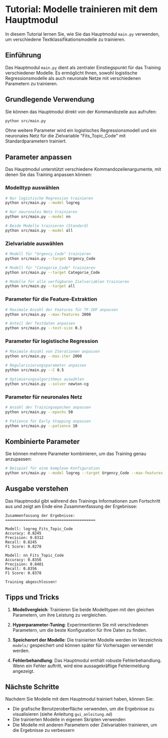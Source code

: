 # Tutorial: Modelle trainieren mit dem Hauptmodul

In diesem Tutorial lernen Sie, wie Sie das Hauptmodul `main.py` verwenden, um verschiedene Textklassifikationsmodelle zu trainieren.

## Einführung

Das Hauptmodul `main.py` dient als zentraler Einstiegspunkt für das Training verschiedener Modelle. Es ermöglicht Ihnen, sowohl logistische Regressionsmodelle als auch neuronale Netze mit verschiedenen Parametern zu trainieren.

## Grundlegende Verwendung

Sie können das Hauptmodul direkt von der Kommandozeile aus aufrufen:

```bash
python src/main.py
```

Ohne weitere Parameter wird ein logistisches Regressionsmodell und ein neuronales Netz für die Zielvariable "Fits_Topic_Code" mit Standardparametern trainiert.

## Parameter anpassen

Das Hauptmodul unterstützt verschiedene Kommandozeilenargumente, mit denen Sie das Training anpassen können:

### Modelltyp auswählen

```bash
# Nur logistische Regression trainieren
python src/main.py --model logreg

# Nur neuronales Netz trainieren
python src/main.py --model nn

# Beide Modelle trainieren (Standard)
python src/main.py --model all
```

### Zielvariable auswählen

```bash
# Modell für "Urgency_Code" trainieren
python src/main.py --target Urgency_Code

# Modell für "Categorie_Code" trainieren
python src/main.py --target Categorie_Code

# Modelle für alle verfügbaren Zielvariablen trainieren
python src/main.py --target all
```

### Parameter für die Feature-Extraktion

```bash
# Maximale Anzahl der Features für TF-IDF anpassen
python src/main.py --max-features 2000

# Anteil der Testdaten anpassen
python src/main.py --test-size 0.3
```

### Parameter für logistische Regression

```bash
# Maximale Anzahl von Iterationen anpassen
python src/main.py --max-iter 2000

# Regularisierungsparameter anpassen
python src/main.py --C 0.5

# Optimierungsalgorithmus auswählen
python src/main.py --solver newton-cg
```

### Parameter für neuronales Netz

```bash
# Anzahl der Trainingsepochen anpassen
python src/main.py --epochs 50

# Patience für Early Stopping anpassen
python src/main.py --patience 10
```

## Kombinierte Parameter

Sie können mehrere Parameter kombinieren, um das Training genau anzupassen:

```bash
# Beispiel für eine komplexe Konfiguration
python src/main.py --model logreg --target Urgency_Code --max-features 2000 --test-size 0.25 --max-iter 1500 --C 0.8 --solver saga
```

## Ausgabe verstehen

Das Hauptmodul gibt während des Trainings Informationen zum Fortschritt aus und zeigt am Ende eine Zusammenfassung der Ergebnisse:

```
Zusammenfassung der Ergebnisse:
========================================

Modell: logreg_Fits_Topic_Code
Accuracy: 0.8245
Precision: 0.8312
Recall: 0.8245
F1 Score: 0.8278

Modell: nn_Fits_Topic_Code
Accuracy: 0.8356
Precision: 0.8401
Recall: 0.8356
F1 Score: 0.8378

Training abgeschlossen!
```

## Tipps und Tricks

1. **Modellvergleich**: Trainieren Sie beide Modelltypen mit den gleichen Parametern, um ihre Leistung zu vergleichen.

2. **Hyperparameter-Tuning**: Experimentieren Sie mit verschiedenen Parametern, um die beste Konfiguration für Ihre Daten zu finden.

3. **Speicherort der Modelle**: Die trainierten Modelle werden im Verzeichnis `models/` gespeichert und können später für Vorhersagen verwendet werden.

4. **Fehlerbehandlung**: Das Hauptmodul enthält robuste Fehlerbehandlung. Wenn ein Fehler auftritt, wird eine aussagekräftige Fehlermeldung angezeigt.

## Nächste Schritte

Nachdem Sie Modelle mit dem Hauptmodul trainiert haben, können Sie:

- Die grafische Benutzeroberfläche verwenden, um die Ergebnisse zu visualisieren (siehe Anleitung `gui_anleitung.md`)
- Die trainierten Modelle in eigenen Skripten verwenden
- Die Modelle mit anderen Parametern oder Zielvariablen trainieren, um die Ergebnisse zu verbessern